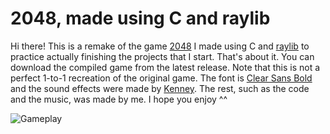 # 2048, made using C and raylib
Hi there! This is a remake of the game [2048](https://play2048.co/) I made using C and [raylib](https://github.com/raysan5/raylib)
to practice actually finishing the projects that I start. That's about it. You can download the compiled game from the latest release.
Note that this is not a perfect 1-to-1 recreation of the original game. The font is [Clear Sans Bold](https://www.fontsquirrel.com/fonts/clear-sans)
and the sound effects were made by [Kenney](https://kenney.nl/). The rest, such as the code and the music, was made by me. I hope you enjoy ^^

![Gameplay](https://i.imgur.com/k3ZNo9L.png)
